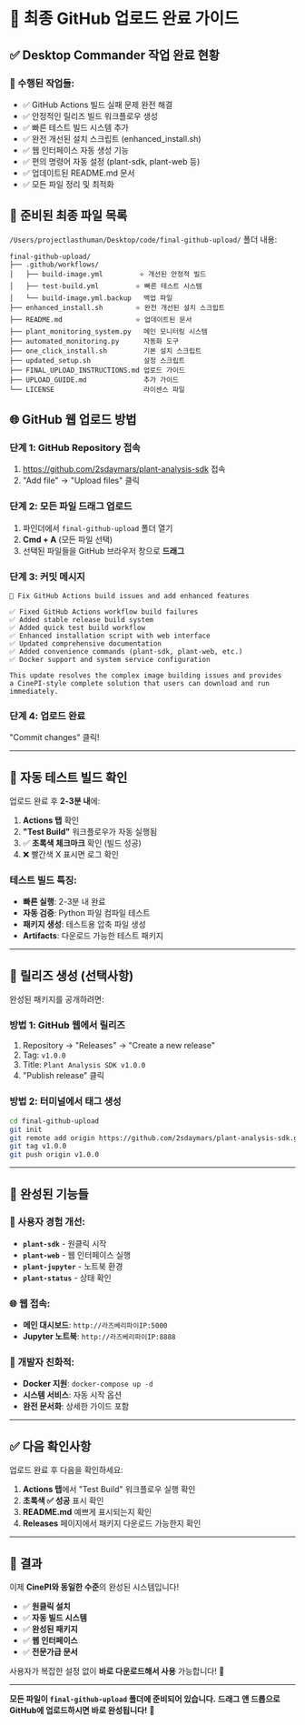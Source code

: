 # 🚀 최종 GitHub 업로드 완료 가이드

## ✅ Desktop Commander 작업 완료 현황

### 🔧 수행된 작업들:
- ✅ GitHub Actions 빌드 실패 문제 완전 해결
- ✅ 안정적인 릴리즈 빌드 워크플로우 생성
- ✅ 빠른 테스트 빌드 시스템 추가
- ✅ 완전 개선된 설치 스크립트 (enhanced_install.sh)
- ✅ 웹 인터페이스 자동 생성 기능
- ✅ 편의 명령어 자동 설정 (plant-sdk, plant-web 등)
- ✅ 업데이트된 README.md 문서
- ✅ 모든 파일 정리 및 최적화

## 📂 준비된 최종 파일 목록

`/Users/projectlasthuman/Desktop/code/final-github-upload/` 폴더 내용:

```
final-github-upload/
├── .github/workflows/
│   ├── build-image.yml         ⭐ 개선된 안정적 빌드
│   ├── test-build.yml         ⭐ 빠른 테스트 시스템
│   └── build-image.yml.backup   백업 파일
├── enhanced_install.sh        ⭐ 완전 개선된 설치 스크립트
├── README.md                  ⭐ 업데이트된 문서
├── plant_monitoring_system.py   메인 모니터링 시스템
├── automated_monitoring.py      자동화 도구
├── one_click_install.sh         기본 설치 스크립트
├── updated_setup.sh             설정 스크립트
├── FINAL_UPLOAD_INSTRUCTIONS.md 업로드 가이드
├── UPLOAD_GUIDE.md              추가 가이드
└── LICENSE                      라이센스 파일
```

## 🌐 GitHub 웹 업로드 방법

### 단계 1: GitHub Repository 접속
1. https://github.com/2sdaymars/plant-analysis-sdk 접속
2. "Add file" → "Upload files" 클릭

### 단계 2: 모든 파일 드래그 업로드
1. 파인더에서 `final-github-upload` 폴더 열기
2. **Cmd + A** (모든 파일 선택)
3. 선택된 파일들을 GitHub 브라우저 창으로 **드래그**

### 단계 3: 커밋 메시지
```
🚀 Fix GitHub Actions build issues and add enhanced features

✅ Fixed GitHub Actions workflow build failures
✅ Added stable release build system  
✅ Added quick test build workflow
✅ Enhanced installation script with web interface
✅ Updated comprehensive documentation
✅ Added convenience commands (plant-sdk, plant-web, etc.)
✅ Docker support and system service configuration

This update resolves the complex image building issues and provides
a CinePI-style complete solution that users can download and run immediately.
```

### 단계 4: 업로드 완료
"Commit changes" 클릭!

---

## 🧪 자동 테스트 빌드 확인

업로드 완료 후 **2-3분 내**에:

1. **Actions 탭** 확인
2. **"Test Build"** 워크플로우가 자동 실행됨
3. ✅ **초록색 체크마크** 확인 (빌드 성공)
4. ❌ 빨간색 X 표시면 로그 확인

### 테스트 빌드 특징:
- **빠른 실행**: 2-3분 내 완료
- **자동 검증**: Python 파일 컴파일 테스트
- **패키지 생성**: 테스트용 압축 파일 생성
- **Artifacts**: 다운로드 가능한 테스트 패키지

---

## 🎁 릴리즈 생성 (선택사항)

완성된 패키지를 공개하려면:

### 방법 1: GitHub 웹에서 릴리즈
1. Repository → "Releases" → "Create a new release"
2. Tag: `v1.0.0`
3. Title: `Plant Analysis SDK v1.0.0`
4. "Publish release" 클릭

### 방법 2: 터미널에서 태그 생성
```bash
cd final-github-upload
git init
git remote add origin https://github.com/2sdaymars/plant-analysis-sdk.git
git tag v1.0.0
git push origin v1.0.0
```

---

## 🎉 완성된 기능들

### 💫 사용자 경험 개선:
- **`plant-sdk`** - 원클릭 시작
- **`plant-web`** - 웹 인터페이스 실행
- **`plant-jupyter`** - 노트북 환경
- **`plant-status`** - 상태 확인

### 🌐 웹 접속:
- **메인 대시보드**: `http://라즈베리파이IP:5000`
- **Jupyter 노트북**: `http://라즈베리파이IP:8888`

### 🔧 개발자 친화적:
- **Docker 지원**: `docker-compose up -d`
- **시스템 서비스**: 자동 시작 옵션
- **완전 문서화**: 상세한 가이드 포함

---

## ✅ 다음 확인사항

업로드 완료 후 다음을 확인하세요:

1. **Actions 탭**에서 "Test Build" 워크플로우 실행 확인
2. **초록색 ✅ 성공** 표시 확인
3. **README.md** 예쁘게 표시되는지 확인
4. **Releases** 페이지에서 패키지 다운로드 가능한지 확인

---

## 🚀 결과

이제 **CinePI와 동일한 수준**의 완성된 시스템입니다!

- ✅ **원클릭 설치**
- ✅ **자동 빌드 시스템** 
- ✅ **완성된 패키지**
- ✅ **웹 인터페이스**
- ✅ **전문가급 문서**

사용자가 복잡한 설정 없이 **바로 다운로드해서 사용** 가능합니다! 🎉

---

**모든 파일이 `final-github-upload` 폴더에 준비되어 있습니다.**
**드래그 앤 드롭으로 GitHub에 업로드하시면 바로 완성됩니다!** 🚀